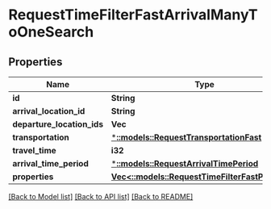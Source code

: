 # RequestTimeFilterFastArrivalManyToOneSearch

## Properties

Name | Type | Description | Notes
------------ | ------------- | ------------- | -------------
**id** | **String** |  | 
**arrival_location_id** | **String** |  | 
**departure_location_ids** | **Vec<String>** |  | 
**transportation** | [***::models::RequestTransportationFast**](RequestTransportationFast.md) |  | 
**travel_time** | **i32** |  | 
**arrival_time_period** | [***::models::RequestArrivalTimePeriod**](RequestArrivalTimePeriod.md) |  | 
**properties** | [**Vec<::models::RequestTimeFilterFastProperty>**](RequestTimeFilterFastProperty.md) |  | 

[[Back to Model list]](../README.md#documentation-for-models) [[Back to API list]](../README.md#documentation-for-api-endpoints) [[Back to README]](../README.md)


